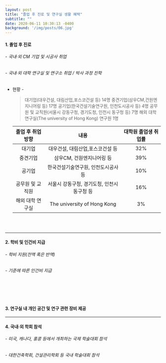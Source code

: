 ```yaml
---
layout: post
title: "졸업 후 진로 및 연구실 생활 혜택"
subtitle: ""
date: 2020-06-11 10:30:13 -0400
background: '/img/posts/06.jpg'
---
```



 
#### 1. 졸업 후 진로 ##
###### - 국내·외 CM 기업 및 시공사 취업 
###### - 국내·외 대학 연구실 및 연구소 취업 / 박사 과정 진학 

- 현황 -

    > 대기업(대우건설, 대림산업,포스코건설 등) 14명 
    > 중견기업(삼우CM,건원엔지니어링 등) 17명
    > 공기업(한국건설기술연구원, 인천도시공사 등) 4명
    > 공무원 및 교직원(서울시 강동구청, 경기도청, 인천시 동구청 등) 7명
    > 해외 대학 연구실(The university of Hong Kong) 연구원 1명    

   
   졸업 후 취업 방향|내용|대학원 졸업생 취업률
   :---:|:---:|:---:
   대기업|대우건설, 대림산업,포스코건설 등|32%
   중견기업|삼우CM, 건원엔지니어링 등|39%
   공기업|한국건설기술연구원, 인천도시공사 등|10%
   공무원 및 교직원|서울시 강동구청, 경기도청, 인천시 동구청 등|16%
   해외 대학 연구실|The university of Hong Kong|3%
<br>   </br>
   
   
   
---




#### 2. 학비 및 인건비 지급 ##    
###### - 학비 지원(전액 혹은 반액)   
###### - 기준에 따른 인건비 지급   
      
      
<br>   </br>
---

#### 3. 연구실 내 개인 공간 및 연구 관련 장비 제공 ## 
       
    
---


#### 4. 국내·외 학회 참석 ## 
###### - 미국, 캐나다, 홍콩 등에서 개최하는 국제 학술대회 참석
###### - 대한건축학회, 건설관리학회 등 국내 학술대회 참석
